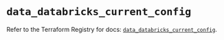 # `data_databricks_current_config`

Refer to the Terraform Registry for docs: [`data_databricks_current_config`](https://registry.terraform.io/providers/databricks/databricks/1.80.0/docs/data-sources/current_config).

